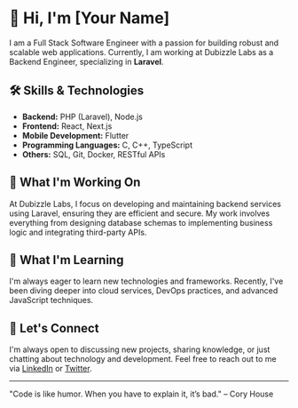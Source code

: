 # 👋 Hi, I'm [Your Name]

I am a Full Stack Software Engineer with a passion for building robust and scalable web applications. Currently, I am working at Dubizzle Labs as a Backend Engineer, specializing in **Laravel**.

## 🛠️ Skills & Technologies

- **Backend:** PHP (Laravel), Node.js
- **Frontend:** React, Next.js
- **Mobile Development:** Flutter
- **Programming Languages:** C, C++, TypeScript
- **Others:** SQL, Git, Docker, RESTful APIs

## 🚀 What I'm Working On

At Dubizzle Labs, I focus on developing and maintaining backend services using Laravel, ensuring they are efficient and secure. My work involves everything from designing database schemas to implementing business logic and integrating third-party APIs.

## 🌱 What I'm Learning

I'm always eager to learn new technologies and frameworks. Recently, I've been diving deeper into cloud services, DevOps practices, and advanced JavaScript techniques.

## 💬 Let's Connect

I'm always open to discussing new projects, sharing knowledge, or just chatting about technology and development. Feel free to reach out to me via [LinkedIn](your-linkedin-url) or [Twitter](your-twitter-url).

---

"Code is like humor. When you have to explain it, it’s bad." – Cory House
